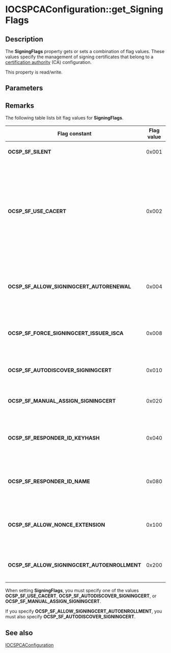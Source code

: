 # IOCSPCAConfiguration::get_SigningFlags

## Description

The **SigningFlags** property gets or sets a combination of flag values. These values specify the management of signing certificates that belong to a [certification authority](https://learn.microsoft.com/windows/desktop/SecGloss/c-gly) (CA) configuration.

This property is read/write.

## Parameters

## Remarks

The following table lists bit flag values for
**SigningFlags**.

| Flag constant | Flag value | Description |
| --- | --- | --- |
| **OCSP_SF_SILENT** | 0x001 | Acquire a private key silently. |
| **OCSP_SF_USE_CACERT** | 0x002 | Use a CA certificate in this configuration for signing an OCSP response. This option is available only if the responder service is installed on the CA computer. |
| **OCSP_SF_ALLOW_SIGNINGCERT_AUTORENEWAL** | 0x004 | Enable a responder service to automatically transition to a renewed signing certificate. |
| **OCSP_SF_FORCE_SIGNINGCERT_ISSUER_ISCA** | 0x008 | Force a delegated signing certificate to be signed by the CA. |
| **OCSP_SF_AUTODISCOVER_SIGNINGCERT** | 0x010 | Automatically discover a delegated signing certificate. |
| **OCSP_SF_MANUAL_ASSIGN_SIGNINGCERT** | 0x020 | Manually assign a signing certificate. |
| **OCSP_SF_RESPONDER_ID_KEYHASH** | 0x040 | A responder ID includes a hash of the public key of the signing certificate (default). |
| **OCSP_SF_RESPONDER_ID_NAME** | 0x080 | A responder ID includes the name of the subject in a signing certificate. |
| **OCSP_SF_ALLOW_NONCE_EXTENSION** | 0x100 | Enable NONCE extension to be processed by a responder service. |
| **OCSP_SF_ALLOW_SIGNINGCERT_AUTOENROLLMENT** | 0x200 | A responder service can enroll for a signing certificate. |

When setting **SigningFlags**, you must specify one of the values **OCSP_SF_USE_CACERT**, **OCSP_SF_AUTODISCOVER_SIGNINGCERT**, or **OCSP_SF_MANUAL_ASSIGN_SIGNINGCERT**.

If you specify **OCSP_SF_ALLOW_SIGNINGCERT_AUTOENROLLMENT**, you must also specify **OCSP_SF_AUTODISCOVER_SIGNINGCERT**.

## See also

[IOCSPCAConfiguration](https://learn.microsoft.com/windows/desktop/api/certadm/nn-certadm-iocspcaconfiguration)